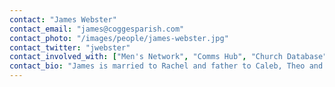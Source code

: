 ```yaml
---
contact: "James Webster"
contact_email: "james@coggesparish.com"
contact_photo: "/images/people/james-webster.jpg"
contact_twitter: "jwebster"
contact_involved_with: ["Men's Network", "Comms Hub", "Church Database", "New Wine"]
contact_bio: "James is married to Rachel and father to Caleb, Theo and Alicia. He runs Croftsware Ltd helping startups, SMEs, and charities with their technology and business problems."
---
```

